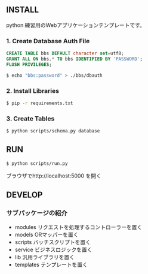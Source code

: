 ## INSTALL
python 練習用のWebアプリケーションテンプレートです。

### 1. Create Database Auth File
```sql
CREATE TABLE bbs DEFAULT character set=utf8;
GRANT ALL ON bbs.* TO bbs IDENTIFIED BY 'PASSWORD';
FLUSH PRIVILEGES;
```

```bash
$ echo "bbs:password" > ./bbs/dbauth
```

### 2. Install Libraries
```bash
$ pip -r requirements.txt
```

### 3. Create Tables
```bash
$ python scripts/schema.py database
```

## RUN
```bash
$ python scripts/run.py
```

 ブラウザでhttp://localhost:5000 を開く

## DEVELOP
### サブパッケージの紹介
* modules リクエストを処理するコントローラーを置く
* models ORマッパーを置く
* scripts バッチスクリプトを置く
* service ビジネスロジックを置く
* lib 汎用ライブラリを置く
* templates テンプレートを置く

